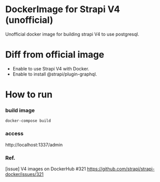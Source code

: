 # DockerImage for Strapi V4 (unofficial)

Unofficial docker image for building strapi V4 to use postgresql.

# Diff from official image

- Enable to use Strapi V4 with Docker.
- Enable to install @strapi/plugin-graphql.

# How to run

### build image

```shell
docker-compose build
```

### access

http://localhost:1337/admin

### Ref.

[issue] V4 images on DockerHub #321
https://github.com/strapi/strapi-docker/issues/321
